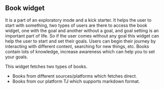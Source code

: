 ## Book widget 

It is a part of an exploratory mode and a kick starter. It helps the user to start with something, two types of users are there to access the book widget, one with the goal and another without a goal, and goal setting is an important part of life. So if the user comes without any goal this widget can help the user to start and set their goals. Users can begin their journey by interacting with different content, searching for new things, etc. Books contain lots of knowledge, increase awareness which can help you to set your goals.

This widget fetches two types of books.
- Books from different sources/platforms which fetches direct.
- Books from our platform TJ which supports markdown format.
